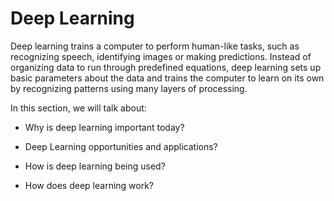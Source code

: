 # Deep Learning

Deep learning trains a computer to perform human-like tasks, such as recognizing speech, identifying images or making predictions. Instead of organizing data to run through predefined equations, deep learning sets up basic parameters about the data and trains the computer to learn on its own by recognizing patterns using many layers of processing.

In this section, we will talk about: 

* Why is deep learning important today?

* Deep Learning opportunities and applications?

* How is deep learning being used?

* How does deep learning work?








